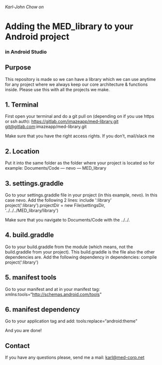 ###### Karl-John Chow on
# Adding the MED_library to your Android project 
### in Android Studio

## Purpose

This repository is made so we can have a library which we can use anytime for any project where we always keep our core architecture & functions inside. Please use this with all the projects we make.

## 1. Terminal
First open your terminal and do a git pull on (depending on if you use https or ssh auth):
https://gitlab.com/imazeapp/med-library.git
git@gitlab.com:imazeapp/med-library.git

Make sure that you have the right access rights. If you don’t, mail/slack me

## 2. Location
Put it into the same folder as the folder where your project is located so for example:
	Documents/Code  — nevo 
			      — MED_library

## 3. settings.graddle
Go to your settings.graddle file in your project (in this example, nevo). In this case nevo. Add the following 2 lines:
	include ':library'
	project(':library').projectDir = new File(settingsDir, '../../../MED_library/library')

Make sure that you navigate to Documents/Code with the ../../. 

## 4. build.graddle 
Go to your build.graddle from the module (which means, not the build.graddle from your project). This build.graddle is the file also the other dependencies are. Add the following dependency in dependencies:
	compile project(‘:library')

## 5. manifest tools
Go to your manifest and at in your manifest tag:
	xmlns:tools=“http://schemas.android.com/tools"

## 6. manifest dependency
Go to your application tag and add:
	tools:replace=“android:theme"

And you are done!

## Contact

If you have any questions please, send me a mail: karl@med-corp.net